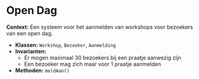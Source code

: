 # Open Dag

**Context:** Een systeem voor het aanmelden van workshops voor bezoekers van een open dag.
- **Klassen:** `Workshop`, `Bezoeker`, `Aanmelding`
- **Invarianten:**
    - Er mogen maximaal 30 bezoekers bij een praatje aanwezig zijn
    - Een bezoeker mag zich maar voor 1 praatje aanmelden
- **Methoden:** `meldAan()`
